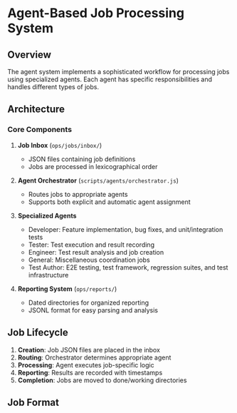 # Agent-Based Job Processing System

## Overview

The agent system implements a sophisticated workflow for processing jobs using specialized agents. Each agent has specific responsibilities and handles different types of jobs.

## Architecture

### Core Components

1. **Job Inbox** (`ops/jobs/inbox/`)
   - JSON files containing job definitions
   - Jobs are processed in lexicographical order

2. **Agent Orchestrator** (`scripts/agents/orchestrator.js`)
   - Routes jobs to appropriate agents
   - Supports both explicit and automatic agent assignment

3. **Specialized Agents**
   - Developer: Feature implementation, bug fixes, and unit/integration tests
   - Tester: Test execution and result recording
   - Engineer: Test result analysis and job creation
   - General: Miscellaneous coordination jobs
   - Test Author: E2E testing, test framework, regression suites, and test infrastructure

4. **Reporting System** (`ops/reports/`)
   - Dated directories for organized reporting
   - JSONL format for easy parsing and analysis

## Job Lifecycle

1. **Creation**: Job JSON files are placed in the inbox
2. **Routing**: Orchestrator determines appropriate agent
3. **Processing**: Agent executes job-specific logic
4. **Reporting**: Results are recorded with timestamps
5. **Completion**: Jobs are moved to done/working directories

## Job Format

